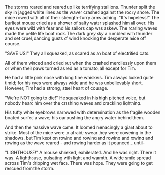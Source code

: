 The storms roared and reared up like terrifying stallions.
Thunder split the sky in jagged white lines as the waver
crashed against the rocky shore. The mice rowed with all of
their strength-furry arms aching.
"It's hopeless!" The burliest mouse cried as a shower
of salty water splashed him all over.
His eyes were wild with fear and his sailors cap was
askew. The roaring waves made the petite life boat rock.
The dark grey sky a rumbled with thunder and set cruel,
dancing gusts of wind knocking the desperate mice off
course.

"SAVE US!" They all squeaked, as scared as an
boat of electrified cats.

All of them winced and cried out when the
crashed mercilessly upon them or when their paws turned
as red as a tomato, all except for Tim.

He had a little pink nose with long fine whiskers. Tim
always looked quite timid; for his eyes were always wide
and he was unbelievably short. However, Tim had a strong,
steel heart of courage.

"We're NOT going to die!" He squeaked in his high
pitched voice, but nobody heard him over the crashing
waves and crackling lightning.

His tufty white eyebrows narrowed with determination
as the fragile wooden boated surfed a wave; his oar
pushing the angry water behind them.

And then the massive wave came. It loomed menacingly
a giant about to strike. Most of the mice were to
afraid; swear they were cowering in the shadows, but
Tim kept on rowing and rowing and rowing and rowing
and rowing as the wave reared - and rowing harder as
it pounced... until-

"LIGHTHOUSE!" A mouse shrieked, exhilerated.
And he was right. There it was. A lighthouse, pulsating
with light and warmth. A wide smile spread across
Tim's dripping wet face. There was hope. They were
going to get rescued from the storm.
